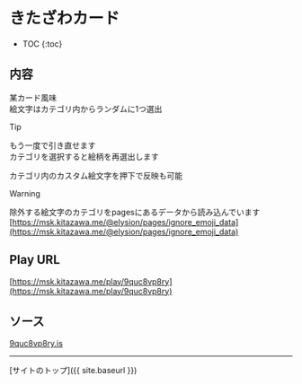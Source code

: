 # きたざわカード

* TOC
{:toc}

## 内容
某カード風味  
絵文字はカテゴリ内からランダムに1つ選出

> [!TIP]
> もう一度で引き直せます  
> カテゴリを選択すると絵柄を再選出します
> 
> カテゴリ内のカスタム絵文字を押下で反映も可能

> [!WARNING]
> 除外する絵文字のカテゴリをpagesにあるデータから読み込んでいます
> [https://msk.kitazawa.me/@elysion/pages/ignore_emoji_data](https://msk.kitazawa.me/@elysion/pages/ignore_emoji_data)

## Play URL

[https://msk.kitazawa.me/play/9quc8vp8ry](https://msk.kitazawa.me/play/9quc8vp8ry)

## ソース

[9quc8vp8ry.is](https://github.com/elysion-pre/MisskeyPlay/blob/main/src/kitazawa/9quc8vp8ry.is)

----

[サイトのトップ]({{ site.baseurl }})
